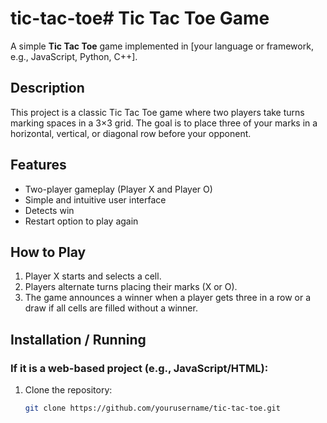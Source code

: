 # tic-tac-toe# Tic Tac Toe Game

A simple **Tic Tac Toe** game implemented in [your language or framework, e.g., JavaScript, Python, C++].

## Description

This project is a classic Tic Tac Toe game where two players take turns marking spaces in a 3×3 grid. The goal is to place three of your marks in a horizontal, vertical, or diagonal row before your opponent.

## Features

- Two-player gameplay (Player X and Player O)
- Simple and intuitive user interface
- Detects win
- Restart option to play again

## How to Play

1. Player X starts and selects a cell.
2. Players alternate turns placing their marks (X or O).
3. The game announces a winner when a player gets three in a row or a draw if all cells are filled without a winner.

## Installation / Running

### If it is a web-based project (e.g., JavaScript/HTML):

1. Clone the repository:
   ```bash
   git clone https://github.com/yourusername/tic-tac-toe.git
